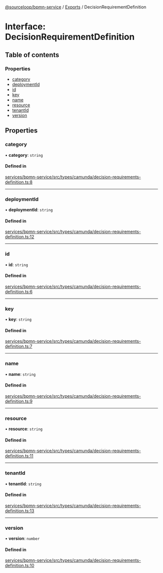[@sourceloop/bpmn-service](../README.md) / [Exports](../modules.md) / DecisionRequirementDefinition

# Interface: DecisionRequirementDefinition

## Table of contents

### Properties

- [category](DecisionRequirementDefinition.md#category)
- [deploymentId](DecisionRequirementDefinition.md#deploymentid)
- [id](DecisionRequirementDefinition.md#id)
- [key](DecisionRequirementDefinition.md#key)
- [name](DecisionRequirementDefinition.md#name)
- [resource](DecisionRequirementDefinition.md#resource)
- [tenantId](DecisionRequirementDefinition.md#tenantid)
- [version](DecisionRequirementDefinition.md#version)

## Properties

### category

• **category**: `string`

#### Defined in

[services/bpmn-service/src/types/camunda/decision-requirements-definition.ts:8](https://github.com/sourcefuse/loopback4-microservice-catalog/blob/a84fe677/services/bpmn-service/src/types/camunda/decision-requirements-definition.ts#L8)

___

### deploymentId

• **deploymentId**: `string`

#### Defined in

[services/bpmn-service/src/types/camunda/decision-requirements-definition.ts:12](https://github.com/sourcefuse/loopback4-microservice-catalog/blob/a84fe677/services/bpmn-service/src/types/camunda/decision-requirements-definition.ts#L12)

___

### id

• **id**: `string`

#### Defined in

[services/bpmn-service/src/types/camunda/decision-requirements-definition.ts:6](https://github.com/sourcefuse/loopback4-microservice-catalog/blob/a84fe677/services/bpmn-service/src/types/camunda/decision-requirements-definition.ts#L6)

___

### key

• **key**: `string`

#### Defined in

[services/bpmn-service/src/types/camunda/decision-requirements-definition.ts:7](https://github.com/sourcefuse/loopback4-microservice-catalog/blob/a84fe677/services/bpmn-service/src/types/camunda/decision-requirements-definition.ts#L7)

___

### name

• **name**: `string`

#### Defined in

[services/bpmn-service/src/types/camunda/decision-requirements-definition.ts:9](https://github.com/sourcefuse/loopback4-microservice-catalog/blob/a84fe677/services/bpmn-service/src/types/camunda/decision-requirements-definition.ts#L9)

___

### resource

• **resource**: `string`

#### Defined in

[services/bpmn-service/src/types/camunda/decision-requirements-definition.ts:11](https://github.com/sourcefuse/loopback4-microservice-catalog/blob/a84fe677/services/bpmn-service/src/types/camunda/decision-requirements-definition.ts#L11)

___

### tenantId

• **tenantId**: `string`

#### Defined in

[services/bpmn-service/src/types/camunda/decision-requirements-definition.ts:13](https://github.com/sourcefuse/loopback4-microservice-catalog/blob/a84fe677/services/bpmn-service/src/types/camunda/decision-requirements-definition.ts#L13)

___

### version

• **version**: `number`

#### Defined in

[services/bpmn-service/src/types/camunda/decision-requirements-definition.ts:10](https://github.com/sourcefuse/loopback4-microservice-catalog/blob/a84fe677/services/bpmn-service/src/types/camunda/decision-requirements-definition.ts#L10)
